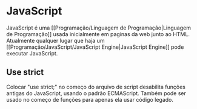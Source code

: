 # JavaScript

JavaScript é uma [[Programação/Linguagem de Programação|Linguagem de Programação]] usada inicialmente em paginas da web junto ao HTML. Atualmente qualquer lugar que haja um [[Programação/JavaScript/JavaScript Engine|JavaScript Engine]] pode executar JavaScript.

## Use strict
Colocar "use strict;" no começo do arquivo de script desabilita funções antigas do JavaScript, usando o padrão ECMAScript. Também pode ser usado no começo de funções para apenas ela usar código legado.